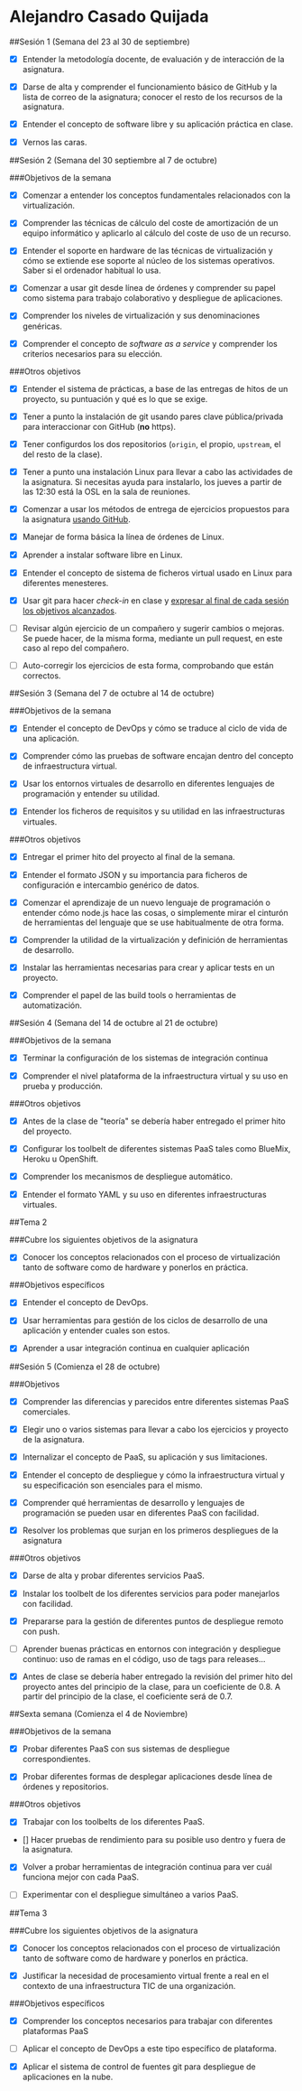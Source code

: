 Alejandro Casado Quijada
============================

##Sesión 1 (Semana del 23 al 30 de septiembre)

- [x] Entender la metodología docente, de evaluación y de interacción de la asignatura.

- [x] Darse de alta y comprender el funcionamiento básico de GitHub y la lista de correo de la asignatura; conocer el resto de los recursos de la asignatura.

- [x] Entender el concepto de software libre y su aplicación práctica en clase.

- [x] Vernos las caras.

##Sesión 2 (Semana del 30 septiembre al 7 de octubre)

###Objetivos de la semana

- [x] Comenzar a entender los conceptos fundamentales relacionados con la virtualización.

- [x] Comprender las técnicas de cálculo del coste de amortización de un equipo informático y aplicarlo al cálculo del coste de uso de un
recurso.

- [x] Entender el soporte en hardware de las técnicas de virtualización y cómo se extiende ese soporte al núcleo de los sistemas operativos. Saber si el ordenador habitual lo usa.

- [x] Comenzar a usar git desde línea de órdenes y comprender su papel como sistema para trabajo colaborativo y despliegue de aplicaciones.

- [x] Comprender los niveles de virtualización y sus denominaciones genéricas.

- [x] Comprender el concepto de *software as a service* y comprender los criterios necesarios para su elección.


###Otros objetivos

- [x] Entender el sistema de prácticas, a base de las entregas de hitos de un proyecto, su puntuación y qué es lo que se exige. 

- [x] Tener a punto la instalación de git usando pares clave pública/privada para interaccionar con GitHub (**no** https).

- [x] Tener configurdos los dos repositorios (`origin`, el propio, `upstream`, el del resto de la clase). 

- [x] Tener a punto una instalación Linux para llevar a cabo las actividades de la asignatura. Si necesitas ayuda para instalarlo, los
jueves a partir de las 12:30 está la OSL en la sala de reuniones.

- [x] Comenzar a usar los métodos de entrega de ejercicios propuestos para la asignatura [usando GitHub](../ejercicios/README.md). 

- [x] Manejar de forma básica la línea de órdenes de Linux.

- [x] Aprender a instalar software libre en Linux.

- [x] Entender el concepto de sistema de ficheros virtual usado en Linux para diferentes menesteres.

- [x] Usar git para hacer *check-in* en clase y [expresar al final de cada sesión los objetivos alcanzados](Cumpliendo_Objetivos.md).

- [ ] Revisar algún ejercicio de un compañero y sugerir cambios o mejoras. Se puede hacer, de la misma forma, mediante un pull request, en este caso al repo del compañero.

- [ ] Auto-corregir los ejercicios de esta forma, comprobando que están correctos.


##Sesión 3 (Semana del 7 de octubre al 14 de octubre)

###Objetivos de la semana


- [x] Entender el concepto de DevOps y cómo se traduce al ciclo de vida de una aplicación.

- [x] Comprender cómo las pruebas de software encajan dentro del concepto de infraestructura virtual.

- [x] Usar los entornos virtuales de desarrollo en diferentes lenguajes de programación y entender su utilidad.

- [x] Entender los ficheros de requisitos y su utilidad en las infraestructuras virtuales.


###Otros objetivos

- [x] Entregar el primer hito del proyecto al final de la semana.

- [x] Entender el formato JSON y su importancia para ficheros de configuración e intercambio genérico de datos.

- [x] Comenzar el aprendizaje de un nuevo lenguaje de programación o entender cómo node.js hace las cosas, o simplemente mirar el cinturón de herramientas del lenguaje que se use habitualmente de otra forma.

- [x] Comprender la utilidad de la virtualización y definición de herramientas de desarrollo.

- [x] Instalar las herramientas necesarias para crear y aplicar tests en un proyecto.

- [x] Comprender el papel de las build tools o herramientas de automatización.


##Sesión 4 (Semana del 14 de octubre al 21 de octubre)

###Objetivos de la semana

- [x] Terminar la configuración de los sistemas de integración continua

- [x] Comprender el nivel plataforma de la infraestructura virtual y su uso en prueba y producción.

###Otros objetivos

- [x] Antes de la clase de "teoría" se debería haber entregado el primer hito del proyecto.

- [x] Configurar los toolbelt de diferentes sistemas PaaS tales como BlueMix, Heroku u OpenShift.

- [x] Comprender los mecanismos de despliegue automático.

- [x] Entender el formato YAML y su uso en diferentes infraestructuras virtuales. 

##Tema 2

###Cubre los siguientes objetivos de la asignatura

- [x] Conocer los conceptos relacionados con el proceso de virtualización tanto de software como de hardware y ponerlos en práctica.


###Objetivos específicos

- [x] Entender el concepto de DevOps.

- [x] Usar herramientas para gestión de los ciclos de desarrollo de una aplicación y entender cuales son estos.

- [x] Aprender a usar integración continua en cualquier aplicación


##Sesión 5 (Comienza el 28 de octubre)

###Objetivos

- [x] Comprender las diferencias y parecidos entre diferentes sistemas PaaS comerciales.

- [x] Elegir uno o varios sistemas para llevar a cabo los ejercicios y proyecto de la asignatura.

- [x] Internalizar el concepto de PaaS, su aplicación y sus limitaciones.

- [x] Entender el concepto de despliegue y cómo la infraestructura virtual y su especificación son esenciales para el mismo.

- [x] Comprender qué herramientas de desarrollo y lenguajes de programación se pueden usar en diferentes PaaS con facilidad.

- [x] Resolver los problemas que surjan en los primeros despliegues de la asignatura


###Otros objetivos

- [x] Darse de alta y probar diferentes servicios PaaS.

- [x] Instalar los toolbelt de los diferentes servicios para poder manejarlos con facilidad.

- [x] Prepararse para la gestión de diferentes puntos de despliegue remoto con push.

- [ ] Aprender buenas prácticas en entornos con integración y despliegue continuo: uso de ramas en el código, uso de tags para releases...

- [x] Antes de clase se debería haber entregado la revisión del primer hito del proyecto antes del principio de la clase, para un coeficiente de 0.8. A partir del principio de la clase, el coeficiente será de 0.7.

##Sexta semana (Comienza el 4 de Noviembre)

###Objetivos de la semana

- [x] Probar diferentes PaaS con sus sistemas de despliegue correspondientes.
    
- [x] Probar diferentes formas de desplegar aplicaciones desde línea de órdenes y repositorios.

###Otros objetivos

- [x] Trabajar con los toolbelts de los diferentes PaaS.

- [] Hacer pruebas de rendimiento para su posible uso dentro y fuera de la asignatura.

- [x] Volver a probar herramientas de integración continua para ver cuál funciona mejor con cada PaaS.

- [ ] Experimentar con el despliegue simultáneo a varios PaaS.



##Tema 3

###Cubre los siguientes objetivos de la asignatura

- [x] Conocer los conceptos relacionados con el proceso de virtualización tanto de software como de hardware y ponerlos en práctica.

- [x] Justificar la necesidad de procesamiento virtual frente a real en el contexto de una infraestructura TIC de una organización.

###Objetivos específicos

- [x] Comprender los conceptos necesarios para trabajar con diferentes plataformas PaaS

- [ ] Aplicar el concepto de DevOps a este tipo específico de plataforma.

- [x] Aplicar el sistema de control de fuentes git para despliegue de aplicaciones en la nube.
